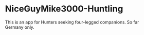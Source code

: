 # NiceGuyMike3000-Huntling

This is an app for Hunters seeking four-legged companions.
So far Germany only.
